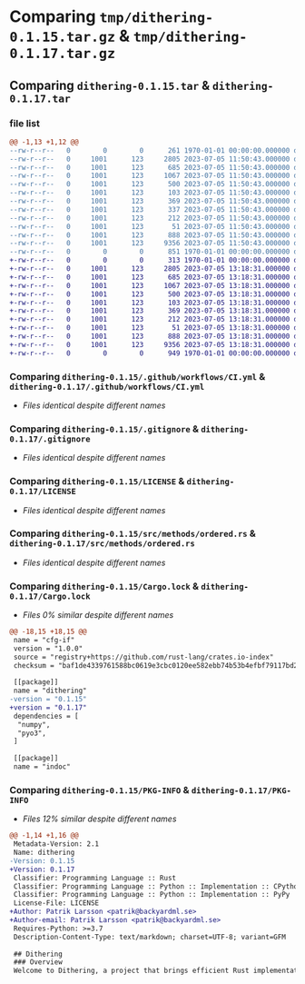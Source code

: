 # Comparing `tmp/dithering-0.1.15.tar.gz` & `tmp/dithering-0.1.17.tar.gz`

## Comparing `dithering-0.1.15.tar` & `dithering-0.1.17.tar`

### file list

```diff
@@ -1,13 +1,12 @@
--rw-r--r--   0        0        0      261 1970-01-01 00:00:00.000000 dithering-0.1.15/Cargo.toml
--rw-r--r--   0     1001      123     2805 2023-07-05 11:50:43.000000 dithering-0.1.15/.github/workflows/CI.yml
--rw-r--r--   0     1001      123      685 2023-07-05 11:50:43.000000 dithering-0.1.15/.gitignore
--rw-r--r--   0     1001      123     1067 2023-07-05 11:50:43.000000 dithering-0.1.15/LICENSE
--rw-r--r--   0     1001      123      500 2023-07-05 11:50:43.000000 dithering-0.1.15/README.md
--rw-r--r--   0     1001      123      103 2023-07-05 11:50:43.000000 dithering-0.1.15/dithering.pyi
--rw-r--r--   0     1001      123      369 2023-07-05 11:50:43.000000 dithering-0.1.15/pyproject.toml
--rw-r--r--   0     1001      123      337 2023-07-05 11:50:43.000000 dithering-0.1.15/setup.py
--rw-r--r--   0     1001      123      212 2023-07-05 11:50:43.000000 dithering-0.1.15/src/lib.rs
--rw-r--r--   0     1001      123       51 2023-07-05 11:50:43.000000 dithering-0.1.15/src/methods/mod.rs
--rw-r--r--   0     1001      123      888 2023-07-05 11:50:43.000000 dithering-0.1.15/src/methods/ordered.rs
--rw-r--r--   0     1001      123     9356 2023-07-05 11:50:43.000000 dithering-0.1.15/Cargo.lock
--rw-r--r--   0        0        0      851 1970-01-01 00:00:00.000000 dithering-0.1.15/PKG-INFO
+-rw-r--r--   0        0        0      313 1970-01-01 00:00:00.000000 dithering-0.1.17/Cargo.toml
+-rw-r--r--   0     1001      123     2805 2023-07-05 13:18:31.000000 dithering-0.1.17/.github/workflows/CI.yml
+-rw-r--r--   0     1001      123      685 2023-07-05 13:18:31.000000 dithering-0.1.17/.gitignore
+-rw-r--r--   0     1001      123     1067 2023-07-05 13:18:31.000000 dithering-0.1.17/LICENSE
+-rw-r--r--   0     1001      123      500 2023-07-05 13:18:31.000000 dithering-0.1.17/README.md
+-rw-r--r--   0     1001      123      103 2023-07-05 13:18:31.000000 dithering-0.1.17/dithering.pyi
+-rw-r--r--   0     1001      123      369 2023-07-05 13:18:31.000000 dithering-0.1.17/pyproject.toml
+-rw-r--r--   0     1001      123      212 2023-07-05 13:18:31.000000 dithering-0.1.17/src/lib.rs
+-rw-r--r--   0     1001      123       51 2023-07-05 13:18:31.000000 dithering-0.1.17/src/methods/mod.rs
+-rw-r--r--   0     1001      123      888 2023-07-05 13:18:31.000000 dithering-0.1.17/src/methods/ordered.rs
+-rw-r--r--   0     1001      123     9356 2023-07-05 13:18:31.000000 dithering-0.1.17/Cargo.lock
+-rw-r--r--   0        0        0      949 1970-01-01 00:00:00.000000 dithering-0.1.17/PKG-INFO
```

### Comparing `dithering-0.1.15/.github/workflows/CI.yml` & `dithering-0.1.17/.github/workflows/CI.yml`

 * *Files identical despite different names*

### Comparing `dithering-0.1.15/.gitignore` & `dithering-0.1.17/.gitignore`

 * *Files identical despite different names*

### Comparing `dithering-0.1.15/LICENSE` & `dithering-0.1.17/LICENSE`

 * *Files identical despite different names*

### Comparing `dithering-0.1.15/src/methods/ordered.rs` & `dithering-0.1.17/src/methods/ordered.rs`

 * *Files identical despite different names*

### Comparing `dithering-0.1.15/Cargo.lock` & `dithering-0.1.17/Cargo.lock`

 * *Files 0% similar despite different names*

```diff
@@ -18,15 +18,15 @@
 name = "cfg-if"
 version = "1.0.0"
 source = "registry+https://github.com/rust-lang/crates.io-index"
 checksum = "baf1de4339761588bc0619e3cbc0120ee582ebb74b53b4efbf79117bd2da40fd"
 
 [[package]]
 name = "dithering"
-version = "0.1.15"
+version = "0.1.17"
 dependencies = [
  "numpy",
  "pyo3",
 ]
 
 [[package]]
 name = "indoc"
```

### Comparing `dithering-0.1.15/PKG-INFO` & `dithering-0.1.17/PKG-INFO`

 * *Files 12% similar despite different names*

```diff
@@ -1,14 +1,16 @@
 Metadata-Version: 2.1
 Name: dithering
-Version: 0.1.15
+Version: 0.1.17
 Classifier: Programming Language :: Rust
 Classifier: Programming Language :: Python :: Implementation :: CPython
 Classifier: Programming Language :: Python :: Implementation :: PyPy
 License-File: LICENSE
+Author: Patrik Larsson <patrik@backyardml.se>
+Author-email: Patrik Larsson <patrik@backyardml.se>
 Requires-Python: >=3.7
 Description-Content-Type: text/markdown; charset=UTF-8; variant=GFM
 
 ## Dithering 
 ### Overview
 Welcome to Dithering, a project that brings efficient Rust implementation of various image dithering methods to be used in Python!
```

